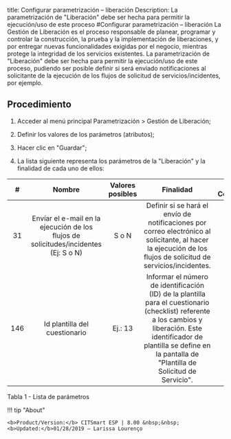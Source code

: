 title:  Configurar parametrización – liberación 
Description: La parametrización de "Liberación" debe ser hecha para permitir la ejecución/uso de este proceso
#Configurar parametrización – liberación
La Gestión de Liberación es el proceso responsable de planear, programar y controlar la construcción, la prueba y la implementación de liberaciones, y por entregar nuevas funcionalidades exigidas por el negocio, mientras protege la integridad de los servicios existentes. La parametrización de "Liberación" debe ser hecha para permitir la ejecución/uso de este proceso, pudiendo ser posible definir si será enviado notificaciones al solicitante de la ejecución de los flujos de solicitud de servicios/incidentes, por ejemplo.

Procedimiento
-------------

1.  Acceder al menú principal Parametrización \> Gestión de Liberación;

2.  Definir los valores de los parámetros (atributos);

3.  Hacer clic en "Guardar";

4.  La lista siguiente representa los parámetros de la "Liberación" y la
    finalidad de cada uno de ellos:


| **#** |                                      **Nombre**                                      | **Valores posibles** |                                                                                                            **Finalidad**                                                                                                           | **Orientaciones Complementarias** |
|:-----:|:------------------------------------------------------------------------------------:|:--------------------:|:----------------------------------------------------------------------------------------------------------------------------------------------------------------------------------------------------------------------------------:|:---------------------------------:|
|   31  | Envíar el e-mail en la ejecución de los flujos de solicitudes/incidentes (Ej: S o N) |         S o N        |                                   Definir si se hará el envío de notificaciones por correo electrónico al solicitante, al hacer la ejecución de los flujos de solicitud de servicios/incidentes.                                   |            No se aplica           |
|  146  |                             Id plantilla del cuestionario                            |        Ej.: 13       | Informar el número de identificación (ID) de la plantilla para el cuestionario (checklist) referente a los cambios y liberación. Este identificador de plantilla se define en la pantalla de "Plantilla de Solicitud de Servicio". |            No se aplica           |

Tabla 1 - Lista de parámetros

!!! tip "About"

    <b>Product/Version:</b> CITSmart ESP | 8.00 &nbsp;&nbsp;
    <b>Updated:</b>01/28/2019 – Larissa Lourenço


